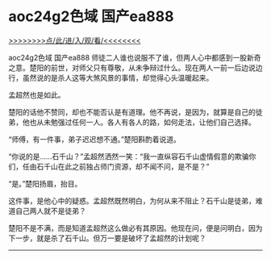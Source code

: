 # aoc24g2色域 国产ea888

<a href="https://8h9e.vip/">>>>>>>>>点/此/进/入/观/看/<<<<<<<<</a>

aoc24g2色域 国产ea888
师徒二人谁也说服不了谁，但两人心中都感到一股新奇之意。楚阳的前世，对师父只有尊敬，从未争辩过什么。现在两人一前一后边说边行，虽然说的是杀人这等大煞风景的事情，却觉得心头温暖起来。

孟超然也是如此。

楚阳的话他不赞同，却也不能否认是有道理。他不再说，是因为，就算是自己的徒弟，他也从未勉强过任何一人。各人有各人的路，如何走法，让他们自己选择。

“师傅，有一件事，弟子迟迟想不通。”楚阳斟酌着说道。

“你说的是……石千山？”孟超然洒然一笑：“我一直纵容石千山虚情假意的欺骗你们，任由石千山在此之前独占师门资源，却不闻不问，是不是？”

“是。”楚阳扬眉，抬目。

这件事，是他心中的疑惑。孟超然既然明白，为何从来不阻止？石千山是徒弟，难道自己两人就不是徒弟？

楚阳不是不满，而是知道孟超然这么做必有其原因。他现在问，便是问明白，因为下一步，就是杀了石千山。但万一要是破坏了孟超然的计划呢？

****
